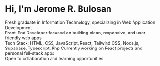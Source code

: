 # Hi, I'm Jerome R. Bulosan

Fresh graduate in Information Technology, specializing in Web Application Development  
Front-End Developer focused on building clean, responsive, and user-friendly web apps  
Tech Stack: HTML, CSS, JavaScript, React, Tailwind CSS, Node.js, Supabase, Typescript, Php 
Currently working on React projects and personal full-stack apps  
Open to collaboration and learning opportunities  
